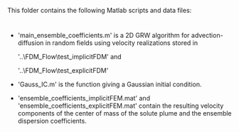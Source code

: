 This folder contains the following Matlab scripts and data files:

#

- 'main_ensemble_coefficients.m' is a 2D  GRW algorithm for advection-diffusion in random fields using velocity realizations stored in

    '..\FDM_Flow\test_implicitFDM' and
  
    '..\FDM_Flow\test_explicitFDM'

- 'Gauss_IC.m' is the function giving a Gaussian initial condition. 

- 'ensemble_coefficients_implicitFEM.mat' and 'ensemble_coefficients_explicitFEM.mat' contain the resulting velocity components of the center of mass of the solute plume and the ensemble dispersion coefficients.

